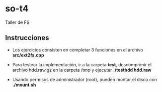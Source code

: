 # so-t4

Taller de FS

## Instrucciones

* Los ejercicios consisten en completar 3 funciones en el archivo **src/ext2fs.cpp**

* Para testear la implementación, ir a la carpeta **test**, descomprimir el archivo hdd.raw.gz en la carpeta /tmp y ejecutar **./testhdd hdd.raw**

* Usando permisos de administrador (root), pueden montar el disco con **./mount.sh**
